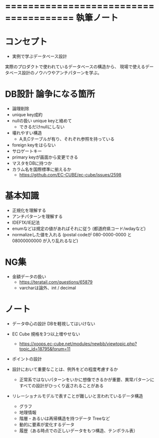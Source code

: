 ======================================
執筆ノート
======================================


コンセプト
======================================

- 実例で学ぶデータベース設計

実際のプロダクトで使われているデータベースの構造から、
現場で使えるデータベース設計のノウハウやアンチパターンを学ぶ。



DB設計 論争になる箇所
======================================



- 論理削除
- unique key成約
- nullの扱い unique keyと絡めて
  - できるだけnullにしない
- 壊れやすい構造
  - A,B,Cテーブルが有り、それぞれ参照を持っている
- foreign keyをはらない
- サロゲートキー
- primary keyが画面から変更できる
- マスタをDBに持つか
- カラム名を国際標準に揃えるか
  - https://github.com/EC-CUBE/ec-cube/issues/2598


基本知識
======================================

- 正規化を理解する
- アンチパターンを理解する
- IDEF1X/IE記法
- enumなどは規定の値があればそれに従う (都道府県コード/wdayなど)
- normalizeした値を入れる (postal codeが 080-0000-0000 と 08000000000 が入り乱れるなど)



NG集
======================================

- 金額データの扱い
  - https://teratail.com/questions/65879
  - varcharは論外、int / decimal



ノート
======================================

- データ中心の設計 DBを軽視してはいけない
- EC Cube 規格を3つ以上増やせない
  - https://xoops.ec-cube.net/modules/newbb/viewtopic.php?topic_id=18795&forum=11

- ポイントの設計

- 設計において重要なことは、例外をどの程度考慮するか
  - 正常系ではないパターンをいかに想像できるかが重要、異常パターンにすべての設計がひっくり返されることがある

- リレーショナルモデルで表すことが難しいと言われているデータ構造
  - グラフ
  - 地理情報
  - 階層・あるいは再帰構造を持つデータ Treeなど
  - 動的に要素が変化するデータ
  - 履歴（ある時点での正しいデータをもつ構造、テンポラル表）
